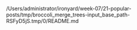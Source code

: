 /Users/administrator/ironyard/week-07/21-popular-posts/tmp/broccoli_merge_trees-input_base_path-RSFyD5jS.tmp/0/README.md
